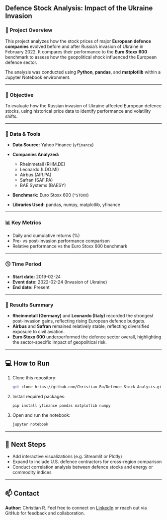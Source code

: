 ## Defence Stock Analysis: Impact of the Ukraine Invasion

### 📘 Project Overview

This project analyzes how the stock prices of major **European defence companies** evolved before and after Russia’s invasion of Ukraine in February 2022.
It compares their performance to the **Euro Stoxx 600** benchmark to assess how the geopolitical shock influenced the European defence sector.

The analysis was conducted using **Python**, **pandas**, and **matplotlib** within a Jupyter Notebook environment.

---

### 🧠 Objective

To evaluate how the Russian invasion of Ukraine affected European defence stocks, using historical price data to identify performance and volatility shifts.

---

### 🧩 Data & Tools

* **Data Source:** Yahoo Finance (`yfinance`)
* **Companies Analyzed:**

  * Rheinmetall (RHM.DE)
  * Leonardo (LDO.MI)
  * Airbus (AIR.PA)
  * Safran (SAF.PA)
  * BAE Systems (BAESY)
* **Benchmark:** Euro Stoxx 600 (`^STOXX`)
* **Libraries Used:** pandas, numpy, matplotlib, yfinance

---

### 📊 Key Metrics

* Daily and cumulative returns (%)
* Pre- vs post-invasion performance comparison
* Relative performance vs the Euro Stoxx 600 benchmark

---

### 🕓 Time Period

* **Start date:** 2019-02-24
* **Event date:** 2022-02-24 (Invasion of Ukraine)
* **End date:** Present

---

### 🚀 Results Summary

* **Rheinmetall (Germany)** and **Leonardo (Italy)** recorded the strongest post-invasion gains, reflecting rising European defence budgets.
* **Airbus** and **Safran** remained relatively stable, reflecting diversified exposure to civil aviation.
* **Euro Stoxx 600** underperformed the defence sector overall, highlighting the sector-specific impact of geopolitical risk.

---

## 💻 How to Run

1. Clone this repository:

   ```bash
   git clone https://github.com/Christian-Ru/Defence-Stock-Analysis.git
   ```
2. Install required packages:

   ```bash
   pip install yfinance pandas matplotlib numpy
   ```
3. Open and run the notebook:

   ```bash
   jupyter notebook
   ```

---

## 🧩 Next Steps

* Add interactive visualizations (e.g. Streamlit or Plotly)
* Expand to include U.S. defence contractors for cross-region comparison
* Conduct correlation analysis between defence stocks and energy or commodity indices

---

## 📫 Contact

**Author:** Christian R.
Feel free to connect on [LinkedIn](https://www.linkedin.com/) or reach out via GitHub for feedback and collaboration.
